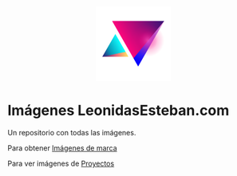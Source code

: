 <p align="center">
  <img src="https://github.com/no-te-rindas/logo/raw/main/Logo/LeonidasEsteban-destello-envolvente-cuadrada.png"
    width="150" height="150"/>
</p>

# Imágenes LeonidasEsteban.com

Un repositorio con todas las imágenes.


Para obtener [Imágenes de marca](https://github.com/no-te-rindas/logo)

Para ver imágenes de [Proyectos](https://github.com/no-te-rindas/imagenes/tree/main/proyectos)
